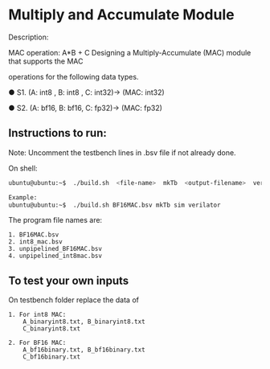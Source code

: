 
# Multiply and Accumulate Module

Description:

MAC operation: A*B + C
Designing a Multiply-Accumulate (MAC) module that supports the MAC

operations for the following data types.

● S1. (A: int8 , B: int8 , C: int32)-> (MAC: int32)

● S2. (A: bf16, B: bf16, C: fp32)-> (MAC: fp32)


## Instructions to run:

Note: Uncomment the testbench lines in .bsv file if not already done.

On shell:
```bash
ubuntu@ubuntu:~$  ./build.sh  <file-name>  mkTb  <output-filename>  verilator

Example:
ubuntu@ubuntu:~$  ./build.sh BF16MAC.bsv mkTb sim verilator
```

The program file names are:
    
    1. BF16MAC.bsv 
    2. int8_mac.bsv 
    3. unpipelined_BF16MAC.bsv 
    4. unpipelined_int8mac.bsv

## To test your own inputs
On testbench folder replace the data of 

    1. For int8 MAC:
        A_binaryint8.txt, B_binaryint8.txt
        C_binaryint8.txt

    2. For BF16 MAC:
        A_bf16binary.txt, B_bf16binary.txt
        C_bf16binary.txt
